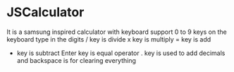 # JSCalculator
It is a samsung inspired calculator with keyboard support
0 to 9 keys on the keyboard type in the digits
/ key is divide
x key is multiply
= key is add
- key is subtract
Enter key is equal operator
. key is used to add decimals
and backspace is for clearing everything
